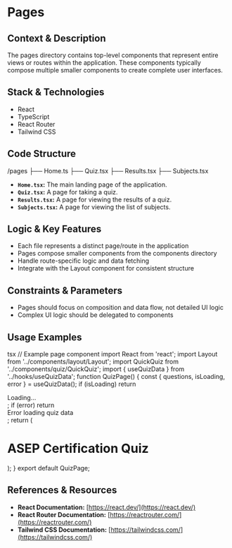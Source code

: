 # Pages

## Context & Description
The pages directory contains top-level components that represent entire views or routes within the application. These components typically compose multiple smaller components to create complete user interfaces.

## Stack & Technologies
- React
- TypeScript
- React Router
- Tailwind CSS

## Code Structure
/pages
├── Home.ts
├── Quiz.tsx
├── Results.tsx
├── Subjects.tsx


- **`Home.tsx`:** The main landing page of the application.
- **`Quiz.tsx`:** A page for taking a quiz.
- **`Results.tsx`:** A page for viewing the results of a quiz.
- **`Subjects.tsx`:** A page for viewing the list of subjects.



## Logic & Key Features
- Each file represents a distinct page/route in the application
- Pages compose smaller components from the components directory
- Handle route-specific logic and data fetching
- Integrate with the Layout component for consistent structure

## Constraints & Parameters
- Pages should focus on composition and data flow, not detailed UI logic
- Complex UI logic should be delegated to components

## Usage Examples

tsx
// Example page component
import React from 'react';
import Layout from '../components/layout/Layout';
import QuickQuiz from '../components/quiz/QuickQuiz';
import { useQuizData } from '../hooks/useQuizData';
function QuizPage() {
const { questions, isLoading, error } = useQuizData();
    if (isLoading) return <Layout><div>Loading...</div></Layout>;
    if (error) return <Layout><div>Error loading quiz data</div></Layout>;
    return (
    <Layout>
    <h1 className="text-2xl font-bold mb-4">ASEP Certification Quiz</h1>
    <QuickQuiz questions={questions} />
    </Layout>
    );
}
export default QuizPage;


## References & Resources

-   **React Documentation:** [https://react.dev/](https://react.dev/)
-   **React Router Documentation:** [https://reactrouter.com/](https://reactrouter.com/)
-   **Tailwind CSS Documentation:** [https://tailwindcss.com/](https://tailwindcss.com/)
